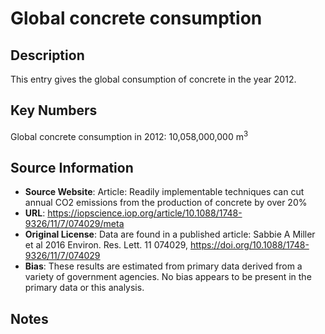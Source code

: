 
# Global concrete consumption

## Description
This entry gives the global consumption of concrete in the year 2012.

## Key Numbers
Global concrete consumption in 2012: 10,058,000,000 m<sup>3</sup>

## Source Information
* **Source Website**: Article: Readily implementable techniques can cut annual CO2 emissions from the production of concrete by over 20%
* **URL**: https://iopscience.iop.org/article/10.1088/1748-9326/11/7/074029/meta
* **Original License**: Data are found in a published article: Sabbie A Miller et al 2016 Environ. Res. Lett. 11 074029, https://doi.org/10.1088/1748-9326/11/7/074029
* **Bias**: These results are estimated from primary data derived from a variety of government agencies. No bias appears to be present in the primary data or this analysis.

## Notes
